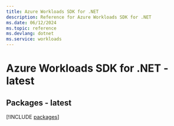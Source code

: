 ```yaml
---
title: Azure Workloads SDK for .NET
description: Reference for Azure Workloads SDK for .NET
ms.date: 06/12/2024
ms.topic: reference
ms.devlang: dotnet
ms.service: workloads
---
```

# Azure Workloads SDK for .NET - latest
## Packages - latest
[!INCLUDE [packages](workloads-index.md)]